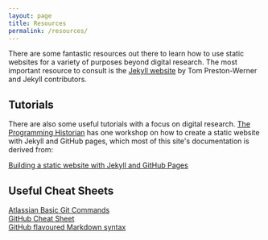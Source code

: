 ```yaml
---
layout: page
title: Resources
permalink: /resources/
---
```


There are some fantastic resources out there to learn how to use static websites for a variety of purposes beyond digital research. The most important resource to consult is the [Jekyll website](https://jekyllrb.com/) by Tom Preston-Werner and Jekyll contributors.

## Tutorials

There are also some useful tutorials with a focus on digital research. [The Programming Historian](https://programminghistorian.org/) has one workshop on how to create a static website with Jekyll and GitHub pages, which most of this site's documentation is derived from:

[Building a static website with Jekyll and GitHub Pages](https://programminghistorian.org/en/lessons/building-static-sites-with-jekyll-github-pages#github--github-pages-)

## Useful Cheat Sheets

[Atlassian Basic Git Commands](https://confluence.atlassian.com/bitbucketserver/basic-git-commands-776639767.html)  
[GitHub Cheat Sheet](https://github.github.com/training-kit/downloads/github-git-cheat-sheet.pdf)  
[GitHub flavoured Markdown syntax](https://guides.github.com/pdfs/markdown-cheatsheet-online.pdf)  
